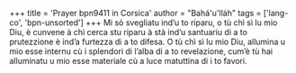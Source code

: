 +++
title = 'Prayer bpn9411 in Corsica'
author = "Bahá'u'lláh"
tags = ['lang-co', 'bpn-unsorted']
+++
Mi sò svegliatu ind’u to riparu, o tù chì sì lu mio Diu, è cunvene à chì cerca stu riparu à stà ind’u santuariu di a to prutezzione è ind’a furtezza di a to difesa. O tù chì sì lu mio Diu, allumina u mio esse internu cù i splendori di l’alba di a to revelazione, cum’è tù hai alluminatu u mio esse materiale cù a luce matuttina di i to favori.
